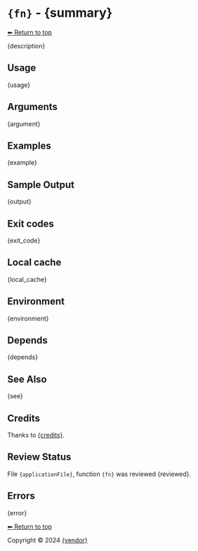 # `{fn}` - {summary}

[⬅ Return to top](index.md)

{description}

## Usage

{usage}

## Arguments

{argument}

## Examples

{example}

## Sample Output

{output}

## Exit codes

{exit_code}

## Local cache

{local_cache}

## Environment

{environment}

## Depends

{depends}

## See Also

{see}

## Credits

Thanks to [{credits}]({source}).

## Review Status

File `{applicationFile}`, function `{fn}` was reviewed {reviewed}.

## Errors

{error}

[⬅ Return to top](index.md)

Copyright &copy; 2024 [{vendor}](https://marketacumen.com/?crcat=code&crsource=zesk/build&crcampaign=docs&crkeyword={title})
